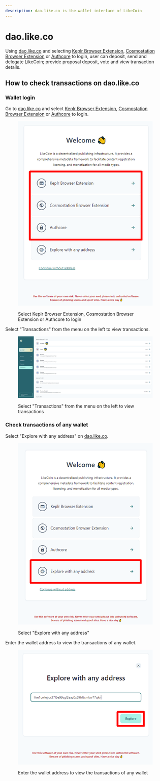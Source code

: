 ```yaml
---
description: dao.like.co is the wallet interface of LikeCoin
---
```


# dao.like.co

Using [dao.like.co](https://dao.like.co/) and selecting [Keplr Browser Extension](../keplr/), [Cosmostation Browser Extension](../cosmostation/) or [Authcore](../../../user-guide/liker-id/register/) to login, user can deposit, send and delegate LikeCoin; provide proposal deposit, vote and view transaction details.

## How to check transactions on dao.like.co

### Wallet login

Go to [dao.like.co](https://dao.like.co/) and select [Keplr Browser Extension](../keplr/), [Cosmostation Browser Extension](../cosmostation/) or [Authcore](../../../user-guide/liker-id/register/) to login.

<figure><img src="../../../.gitbook/assets/dao.like.co transaction 4.png" alt=""><figcaption><p>Select Keplr Browser Extension, Cosmostation Browser Extension or Authcore to login</p></figcaption></figure>

Select "Transactions" from the menu  on the left to view transactions.

<figure><img src="../../../.gitbook/assets/dao.like.co transaction 3.png" alt=""><figcaption><p>Select "Transactions" from the menu  on the left to view transactions</p></figcaption></figure>

### Check transactions of any wallet

Select "Explore with any address" on [dao.like.co](https://dao.like.co/).

<figure><img src="../../../.gitbook/assets/dao.like.co transaction 1.png" alt=""><figcaption><p>Select "Explore with any address"</p></figcaption></figure>

Enter the wallet address to view the transactions of any wallet.

<figure><img src="../../../.gitbook/assets/dao.like.co transaction 2.png" alt=""><figcaption><p>Enter the wallet address to view the transactions of any wallet</p></figcaption></figure>
